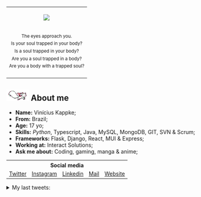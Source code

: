 <table align="center">
    <tr>
        <td>
            <br>
            <div align="center">
                <img src="https://images-wixmp-ed30a86b8c4ca887773594c2.wixmp.com/f/597dbad2-d12e-474c-b69a-f2ae4423f6d5/de9cdvn-e5c1d17b-41d7-46bb-9b7e-860ade8aeddd.png/v1/fill/w_1600,h_900,strp/biblically_accurate_angel_by_daniel_ironside_de9cdvn-fullview.png?token=eyJ0eXAiOiJKV1QiLCJhbGciOiJIUzI1NiJ9.eyJzdWIiOiJ1cm46YXBwOjdlMGQxODg5ODIyNjQzNzNhNWYwZDQxNWVhMGQyNmUwIiwiaXNzIjoidXJuOmFwcDo3ZTBkMTg4OTgyMjY0MzczYTVmMGQ0MTVlYTBkMjZlMCIsIm9iaiI6W1t7ImhlaWdodCI6Ijw9OTAwIiwicGF0aCI6IlwvZlwvNTk3ZGJhZDItZDEyZS00NzRjLWI2OWEtZjJhZTQ0MjNmNmQ1XC9kZTljZHZuLWU1YzFkMTdiLTQxZDctNDZiYi05YjdlLTg2MGFkZThhZWRkZC5wbmciLCJ3aWR0aCI6Ijw9MTYwMCJ9XV0sImF1ZCI6WyJ1cm46c2VydmljZTppbWFnZS5vcGVyYXRpb25zIl19.d3C-7gFyckqBqfYMD32EpZE590IcezSOJvRf3iGn6po" width="200px">
            </div>
            <br>
            <p align="center">
                <sup>
                    The eyes approach you.<br>
                    Is your soul trapped in your body?<br>
                    Is a soul trapped in your body?<br>
                    Are you a soul trapped in a body?<br>
                    Are you a body with a trapped soul?
                </sup>
            </p>
        </td>
    </tr>
</table>

<h2><img src="res/kyubey.gif"> About me</h2>

<ul align="left">
    <!-- <img src="res/hameru.png" align="right" height="180px"> -->
    <li><strong>Name:</strong> Vinícius Kappke;</li>
    <li><strong>From:</strong> Brazil;</li>
    <li><strong>Age:</strong> 17 yo;</li>
    <li><strong>Skills:</strong> <em>Python</em>, Typescript, Java, MySQL, MongoDB, GIT, SVN & Scrum;</li>
    <li><strong>Frameworks:</strong> Flask, Django, React, MUI & Express;</li>
    <li><strong>Working at:</strong> Interact Solutions;</li>
    <li><strong>Ask me about:</strong> Coding, gaming, manga & anime;</li>
</ul>
<h2 style="font-size: 0; margin-top: 5px;"></h2>


<table align="center">
    <tr>
        <th colspan="5">Social media</th>
    </tr>
    <tr>
        <td><a href="https://www.twitter.com/yts0l">Twitter</a></td>
        <td><a href="https://www.instagram.com/vini.kkkappke/">Instagram</a></td>
        <td><a href="https://www.linkedin.com/in/viniciuskappke/">Linkedin</a></td>
        <td><a href="mailto:vinicius@kappke.tech">Mail</a></td>
        <td><a href="https://kappke.tech/">Website</a></td>
    </tr>
</table>

<details>
    <summary>
        My last tweets:
    </summary>

<!-- last_tweet starts -->
* @sadpwcca euuuu
* @naclr4 nao perguntei olha o ds
* @oisesh @sadpwcca
* @naclr4 falou bosta
* @naclr4 jamais

<!-- last_tweet ends -->
</details>
